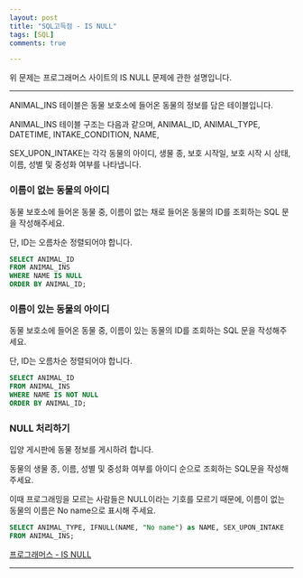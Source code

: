 ```yaml
---
layout: post
title: "SQL고득점 - IS NULL"
tags: [SQL]
comments: true

---
```


위 문제는 프로그래머스 사이트의 IS NULL 문제에 관한 설명입니다.<br>

---

ANIMAL_INS 테이블은 동물 보호소에 들어온 동물의 정보를 담은 테이블입니다.

ANIMAL_INS 테이블 구조는 다음과 같으며, ANIMAL_ID, ANIMAL_TYPE, DATETIME, INTAKE_CONDITION, NAME,

SEX_UPON_INTAKE는 각각 동물의 아이디, 생물 종, 보호 시작일, 보호 시작 시 상태, 이름, 성별 및 중성화 여부를 나타냅니다.

### 이름이 없는 동물의 아이디


동물 보호소에 들어온 동물 중, 이름이 없는 채로 들어온 동물의 ID를 조회하는 SQL 문을 작성해주세요.

단, ID는 오름차순 정렬되어야 합니다.

```SQL
SELECT ANIMAL_ID
FROM ANIMAL_INS
WHERE NAME IS NULL 
ORDER BY ANIMAL_ID;
```

### 이름이 있는 동물의 아이디


동물 보호소에 들어온 동물 중, 이름이 있는 동물의 ID를 조회하는 SQL 문을 작성해주세요. 

단, ID는 오름차순 정렬되어야 합니다.

```SQL
SELECT ANIMAL_ID
FROM ANIMAL_INS
WHERE NAME IS NOT NULL 
ORDER BY ANIMAL_ID;
```

### NULL 처리하기

입양 게시판에 동물 정보를 게시하려 합니다.

동물의 생물 종, 이름, 성별 및 중성화 여부를 아이디 순으로 조회하는 SQL문을 작성해주세요.

이때 프로그래밍을 모르는 사람들은 NULL이라는 기호를 모르기 때문에, 이름이 없는 동물의 이름은 No name으로 표시해 주세요.

```SQL
SELECT ANIMAL_TYPE, IFNULL(NAME, "No name") as NAME, SEX_UPON_INTAKE 
FROM ANIMAL_INS;
```

<a href = "https://programmers.co.kr/learn/courses/30/parts/17045">프로그래머스 - IS NULL</a>

---
